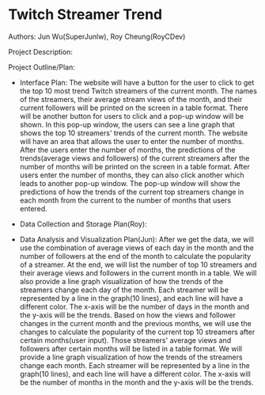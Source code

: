 # Twitch Streamer Trend

Authors: Jun Wu(SuperJunlw), Roy Cheung(RoyCDev)

Project Description: 

Project Outline/Plan:

- Interface Plan: The website will have a button for the user to click to get the top 10 most trend Twitch streamers of the current month. The names of the streamers, their average stream views of the month, and their current followers will be printed on the screen in a table format. There will be another button for users to click and a pop-up window will be shown. In this pop-up window, the users can see a line graph that shows the top 10 streamers' trends of the current month. The website will have an area that allows the user to enter the number of months. After the users enter the number of months, the predictions of the trends(average views and followers) of the current streamers after the number of months will be printed on the screen in a table format. After users enter the number of months, they can also click another which leads to another pop-up window. The pop-up window will show the predictions of how the trends of the current top streamers change in each month from the current to the number of months that users entered.
  
- Data Collection and Storage Plan(Roy):
  
- Data Analysis and Visualization Plan(Jun): After we get the data, we will use the combination of average views of each day in the month and the number of followers at the end of the month to calculate the popularity of a streamer. At the end, we will list the number of top 10 streamers and their average views and followers in the current month in a table. We will also provide a line graph visualization of how the trends of the streamers change each day of the month. Each streamer will be represented by a line in the graph(10 lines), and each line will have a different color. The x-axis will be the number of days in the month and the y-axis will be the trends. Based on how the views and follower changes in the current month and the previous months, we will use the changes to calculate the popularity of the current top 10 streamers after certain months(user input). Those streamers' average views and followers after certain months will be listed in a table format. We will provide a line graph visualization of how the trends of the streamers change each month. Each streamer will be represented by a line in the graph(10 lines), and each line will have a different color. The x-axis will be the number of months in the month and the y-axis will be the trends.

